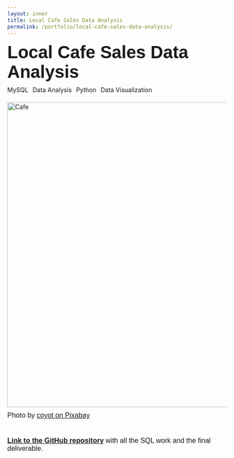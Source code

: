 ```yaml
---
layout: inner
title: Local Cafe Sales Data Analysis
permalink: /portfolio/local-cafe-sales-data-analysis/
---
```

<div class="container" style="margin-top: 10px;">

  <!-- Title Section -->
  <div class="row">
    <div class="col-12">
      <div style="font-size:40px; font-family: 'Source Sans 3', sans-serif; font-weight: bold; margin-bottom: 10px;">
        Local Cafe Sales Data Analysis
      </div>
    </div>
  </div>

  <!-- Tags Section -->
  <div class="row" style="margin-bottom: 20px;">
    <div class="col-12">
      <div class="tags-container" style="display: flex; gap: 10px; flex-wrap: wrap;">
        <span class="tag mysql">MySQL</span>
        <span class="tag data-analysis">Data Analysis</span>
        <span class="tag python">Python</span>
        <span class="tag data-visualization">Data Visualization</span>
      </div>
    </div>
  </div>

  <!-- Image Section -->
  <div class="row" style="margin-bottom: 10px;">
    <div class="col-12">
      <img src="{{ site.baseurl }}/local-cafe-sales-data-analysis/img.jpg" alt="Cafe" class="img-fluid" style="max-width: 100%; width: 700px; display: block;">
    </div>
  </div>
</div>
<div style="font-size:16px; font-family: 'Source Sans 3', sans-serif; margin-bottom: 40px;">Photo by <a href="https://pixabay.com/photos/coffee-cup-cup-of-coffee-drink-2235370/" style="font-size:16px; font-family: 'Source Sans 3', sans-serif;">coyot on Pixabay</a></div>

<div style="font-size:16px; font-family: 'Source Sans 3', sans-serif;"><strong><a href="https://github.com/yejinannachoi/local-cafe-menu-optimization" style="font-size:16px; font-family: 'Source Sans 3', sans-serif;">Link to the GitHub repository</a></strong> with all the SQL work and the final deliverable.</div>
